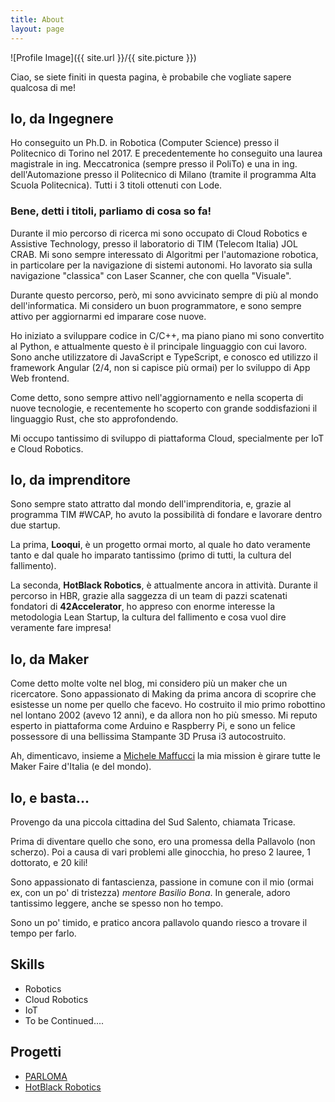 ```yaml
---
title: About
layout: page
---
```

![Profile Image]({{ site.url }}/{{ site.picture }})

Ciao,
se siete finiti in questa pagina, è probabile che vogliate sapere qualcosa di me!

## Io, da Ingegnere

Ho conseguito un Ph.D. in Robotica (Computer Science) presso il Politecnico di Torino nel 2017.
E precedentemente ho conseguito una laurea magistrale in ing. Meccatronica (sempre presso il PoliTo) e una in ing. dell'Automazione presso il Politecnico di Milano (tramite il programma Alta Scuola Politecnica). Tutti i 3 titoli ottenuti con Lode.

### Bene, detti i titoli, parliamo di cosa so fa!

Durante il mio percorso di ricerca mi sono occupato di Cloud Robotics e Assistive Technology, presso il laboratorio di TIM (Telecom Italia) JOL CRAB.
Mi sono sempre interessato di Algoritmi per l'automazione robotica, in particolare per la navigazione
di sistemi autonomi. Ho lavorato sia sulla navigazione "classica" con Laser Scanner, che con quella "Visuale".

Durante questo percorso, però, mi sono avvicinato sempre di più al mondo dell'informatica.
Mi considero un buon programmatore, e sono sempre attivo per aggiornarmi ed imparare cose nuove.

Ho iniziato a sviluppare codice in C/C++, ma piano piano mi sono convertito al Python, e attualmente questo è il principale linguaggio con cui lavoro. Sono anche utilizzatore di JavaScript e TypeScript, e conosco ed utilizzo
il framework Angular (2/4, non si capisce più ormai) per lo sviluppo di App Web frontend.

Come detto, sono sempre attivo nell'aggiornamento e nella scoperta di nuove tecnologie, e recentemente ho scoperto con grande soddisfazioni il linguaggio Rust, che sto approfondendo.

Mi occupo tantissimo di sviluppo di piattaforma Cloud, specialmente per IoT e Cloud Robotics.

## Io, da imprenditore

Sono sempre stato attratto dal mondo dell'imprenditoria, e, grazie al programma TIM #WCAP,
ho avuto la possibilità di fondare e lavorare dentro due startup.

La prima, **Looqui**, è un progetto ormai morto, al quale ho dato veramente tanto e dal quale ho
imparato tantissimo (primo di tutti, la cultura del fallimento).

La seconda, **HotBlack Robotics**, è attualmente ancora in attività. Durante il percorso
in HBR, grazie alla saggezza di un team di pazzi scatenati fondatori di **42Accelerator**,
ho appreso con enorme interesse la metodologia Lean Startup, la cultura del fallimento e cosa vuol dire
veramente fare impresa!

## Io, da Maker

Come detto molte volte nel blog, mi considero più un maker che un ricercatore.
Sono appassionato di Making da prima ancora di scoprire che esistesse un nome
per quello che facevo. Ho costruito il mio primo robottino nel lontano 2002 (avevo 12 anni),
e da allora non ho più smesso. Mi reputo esperto in piattaforma come Arduino e Raspberry Pi, e sono
un felice possessore di una bellissima Stampante 3D Prusa i3 autocostruito.

Ah, dimenticavo, insieme a [Michele Maffucci](http://www.maffucci.it/) la mia mission
è girare tutte le Maker Faire d'Italia (e del mondo).

## Io, e basta...

Provengo da una piccola cittadina del Sud Salento, chiamata Tricase.

Prima di diventare quello che sono, ero una promessa della Pallavolo (non scherzo).
Poi a causa di vari problemi alle ginocchia, ho preso 2 lauree, 1 dottorato, e 20 kili!

Sono appassionato di fantascienza, passione in comune con il mio (ormai ex, con un po'
di tristezza) *mentore Basilio Bona*. In generale, adoro tantissimo leggere,
anche se spesso non ho tempo.

Sono un po' timido, e pratico ancora pallavolo quando riesco a trovare il tempo per farlo.

## Skills

 - Robotics
 - Cloud Robotics
 - IoT
 - To be Continued....

## Progetti

 - [PARLOMA](http://parloma.github.io)
 - [HotBlack Robotics](http://www.hotblackrobotics.com)
